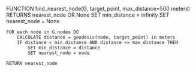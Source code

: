 FUNCTION find_nearest_node(G, target_point, max_distance=500 meters) RETURNS nearest_node OR None
    SET min_distance = infinity
    SET nearest_node = None

    FOR each node in G.nodes DO
        CALCULATE distance = geodesic(node, target_point) in meters
        IF distance < min_distance AND distance <= max_distance THEN
            SET min_distance = distance
            SET nearest_node = node

    RETURN nearest_node
